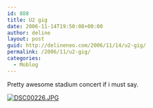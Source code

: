 ```yaml
---
id: 888
title: U2 gig
date: 2006-11-14T19:50:08+00:00
author: deline
layout: post
guid: http://delineneo.com/2006/11/14/u2-gig/
permalink: /2006/11/u2-gig/
categories:
  - Moblog
---
```

Pretty awesome stadium concert if i must say.

<!--Mime Type of File is image/jpeg -->

<div>
  <a href="http://delineneo.com/wp-photos/20061114-025007-1.jpg"><img src="http://delineneo.com/wp-photos/thumb.20061114-025007-1.jpg" alt="DSC00226.JPG" /></a>
</div>
